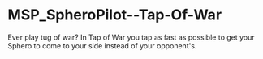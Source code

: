 # MSP_SpheroPilot--Tap-Of-War
Ever play tug of war? In Tap of War you tap as fast as possible to get your Sphero to come to your side instead of your opponent's.
